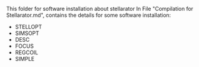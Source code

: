 This folder for software installation about stellarator
In File "Compilation for Stellarator.md", contains the details for some software installation:
- STELLOPT
- SIMSOPT
- DESC
- FOCUS
- REGCOIL
- SIMPLE
